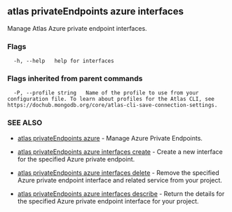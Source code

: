 ## atlas privateEndpoints azure interfaces

Manage Atlas Azure private endpoint interfaces.






### Flags

```
  -h, --help   help for interfaces

```


### Flags inherited from parent commands

```
  -P, --profile string   Name of the profile to use from your configuration file. To learn about profiles for the Atlas CLI, see https://dochub.mongodb.org/core/atlas-cli-save-connection-settings.

```

### SEE ALSO


* [atlas privateEndpoints azure](atlas_privateEndpoints_azure.md)	- Manage Azure Private Endpoints.

* [atlas privateEndpoints azure interfaces create](atlas_privateEndpoints_azure_interfaces_create.md)	- Create a new interface for the specified Azure private endpoint.

* [atlas privateEndpoints azure interfaces delete](atlas_privateEndpoints_azure_interfaces_delete.md)	- Remove the specified Azure private endpoint interface and related service from your project.

* [atlas privateEndpoints azure interfaces describe](atlas_privateEndpoints_azure_interfaces_describe.md)	- Return the details for the specified Azure private endpoint interface for your project.



